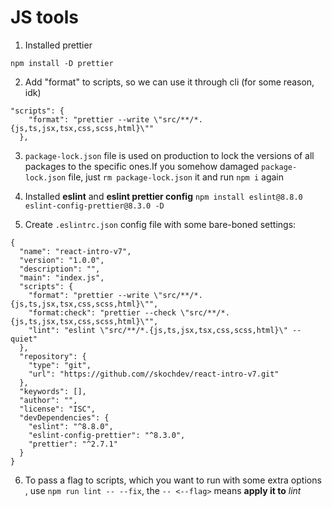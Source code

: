 # JS tools

1. Installed prettier

```
npm install -D prettier
```

2. Add "format" to scripts, so we can use it through cli (for some reason, idk)

```
"scripts": {
    "format": "prettier --write \"src/**/*.{js,ts,jsx,tsx,css,scss,html}\""
  },
```

3. `package-lock.json` file is used on production to lock the versions of all packages to the specific ones.If you
   somehow damaged `package-lock.json` file, just `rm package-lock.json` it and run `npm i` again


4. Installed **eslint** and **eslint prettier config**
   `npm install eslint@8.8.0 eslint-config-prettier@8.3.0 -D`


5. Create `.eslintrc.json` config file with some bare-boned settings:

```
{
  "name": "react-intro-v7",
  "version": "1.0.0",
  "description": "",
  "main": "index.js",
  "scripts": {
    "format": "prettier --write \"src/**/*.{js,ts,jsx,tsx,css,scss,html}\"",
    "format:check": "prettier --check \"src/**/*.{js,ts,jsx,tsx,css,scss,html}\"",
    "lint": "eslint \"src/**/*.{js,ts,jsx,tsx,css,scss,html}\" --quiet"
  },
  "repository": {
    "type": "git",
    "url": "https://github.com//skochdev/react-intro-v7.git"
  },
  "keywords": [],
  "author": "",
  "license": "ISC",
  "devDependencies": {
    "eslint": "^8.8.0",
    "eslint-config-prettier": "^8.3.0",
    "prettier": "^2.7.1"
  }
}
```

6. To pass a flag to scripts, which you want to run with some extra options ,
   use `npm run lint -- --fix`, the `-- <--flag>` means **apply it to** _lint_